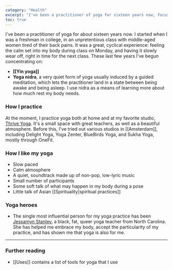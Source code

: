 ```yaml
---
category: "Health"
excerpt: "I've been a practitioner of yoga for sixteen years now, focusing exclusively on yin and nidra."  
toc: true
---
```

I've been a practitioner of yoga for about sixteen years now. I started when I was a freshman in college, in an unpretentious class with middle-aged women tired of their back pains. It was a great, cyclical experience: feeling the calm set into my body during class on Monday, and having it slowly wear off, right in time for the next class. These last few years I've begun concentrating on:

- **[[Yin yoga]]**
- **Yoga nidra**, a very quiet form of yoga usually induced by a guided meditation, which lets the practitioner land in a state between being awake and being asleep. I use nidra as a means of learning more about how much rest my body needs.

### How I practice
At the moment, I practice yoga both at home and at my favorite studio, [Thrive Yoga](https://thriveyoga.nl/). It's a small space with great teachers, as well as a beautiful atmosphere. Before this, I've tried out various studios in [[Amsterdam]], including Delight Yoga, Yoga Zenter, BlueBirds Yoga, and Sukha Yoga, mostly through OneFit. 

### How I like my yoga
- Slow paced
- Calm atmosphere
- A quiet, soundtrack made up of non-pop, low-lyric music
- Small number of participants
- Some soft talk of what may happen in my body during a pose
- Little talk of Asian [[Spirituality|spiritual practices]]  

### Yoga heroes
- The single most influential person for my yoga practice has been [Jessamyn Stanley](https://jessamynstanley.com/), a black, fat, queer yoga teacher from North Carolina. She has helped me embrace my body, accept the particularity of my practice, and has shown me that yoga is also for me.

---

### Further reading
- [[Uses]] contains a list of tools for yoga that I use